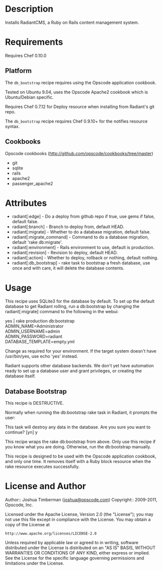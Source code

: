 Description
===========

Installs RadiantCMS, a Ruby on Rails content management system.

Requirements
============

Requires Chef 0.10.0

## Platform

The `db_bootstrap` recipe requires using the Opscode application cookbook.

Tested on Ubuntu 9.04, uses the Opscode Apache2 cookbook which is Ubuntu/Debian specific.

Requires Chef 0.7.12 for Deploy resource when installing from Radiant's git repo.

The `db_bootstrap` recipe requires Chef 0.9.10+ for the notifies resource syntax.

## Cookbooks

Opscode cookbooks (http://github.com/opscode/cookbooks/tree/master)

* git
* sqlite
* rails
* apache2
* passenger_apache2

Attributes
==========

* radiant[:edge] - Do a deploy from github repo if true, use gems if false, default false.
* radiant[:branch] - Branch to deploy from, default HEAD.
* radiant[:migrate] - Whether to do a database migration, default false.
* radiant[:migrate_command] - Command to do a database migration, default 'rake db:migrate'.
* radiant[:environment] - Rails environment to use, default is production.
* radiant[:revision] - Revision to deploy, default HEAD.
* radiant[:action] - Whether to deploy, rollback or nothing, default nothing.
* radiant[:db_bootstrap] - rake task to bootstrap a fresh database, use once and with care, it will delete the database contents.

Usage
=====

This recipe uses SQLite3 for the database by default. To set up the default database to get Radiant rolling, run a db:bootstrap by changing the radiant[:migrate] command to the following in the webui:

  yes | rake production db:bootstrap \
    ADMIN_NAME=Administrator \
    ADMIN_USERNAME=admin \
    ADMIN_PASSWORD=radiant \
    DATABASE_TEMPLATE=empty.yml

Change as required for your environment. If the target system doesn't have /usr/bin/yes, use echo 'yes' instead.

Radiant supports other database backends. We don't yet have automation ready to set up a database user and grant privileges, or creating the database itself.

## Database Bootstrap

This recipe is DESTRUCTIVE.

Normally when running the db:bootstrap rake task in Radiant, it prompts the user:

This task will destroy any data in the database. Are you sure you want to continue? [yn] y

This recipe wraps the rake db:bootstrap from above. Only use this recipe if you know what you are doing. Otherwise, run the db:bootstrap manually.

This recipe is designed to be used with the Opscode application cookbook, and only one time. It removes itself with a Ruby block resource when the rake resource executes successfully.

License and Author
==================

Author:: Joshua Timberman (<joshua@opscode.com>)
Copyright:: 2009-2011, Opscode, Inc.

Licensed under the Apache License, Version 2.0 (the "License");
you may not use this file except in compliance with the License.
You may obtain a copy of the License at

    http://www.apache.org/licenses/LICENSE-2.0

Unless required by applicable law or agreed to in writing, software
distributed under the License is distributed on an "AS IS" BASIS,
WITHOUT WARRANTIES OR CONDITIONS OF ANY KIND, either express or implied.
See the License for the specific language governing permissions and
limitations under the License.


